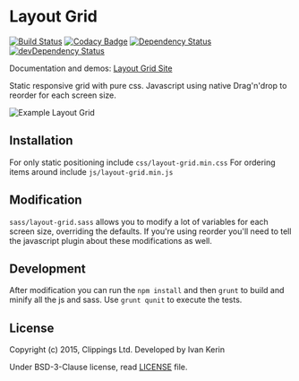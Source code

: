 Layout Grid
===========

[![Build Status](https://travis-ci.org/clippings/layout-grid.svg?branch=master)](https://travis-ci.org/clippings/layout-grid)
[![Codacy Badge](https://api.codacy.com/project/badge/8a76e0f9ec414ae79aca59bd9f10e24a)](https://www.codacy.com/app/clippings/layout-grid)
[![Dependency Status](https://david-dm.org/clippings/layout-grid.svg)](https://david-dm.org/clippings/layout-grid)
[![devDependency Status](https://david-dm.org/clippings/layout-grid/dev-status.svg)](https://david-dm.org/clippings/layout-grid#info=devDependencies)

Documentation and demos: [Layout Grid Site](https://clippings.github.com/layout-grid)

Static responsive grid with pure css.
Javascript using native Drag'n'drop to reorder for each screen size.

![Example Layout Grid](http://i.imgur.com/vtkdKg5.png "Layout Example")

Installation
-----------

For only static positioning include `css/layout-grid.min.css`
For ordering items around include `js/layout-grid.min.js`

Modification
------------
`sass/layout-grid.sass` allows you to modify a lot of variables for each screen size, overriding the defaults.
If you're using reorder you'll need to tell the javascript plugin about these modifications as well.

Development
-----------
After modification you can run the `npm install` and then `grunt` to build and minify all the js and sass. Use `grunt qunit` to execute the tests.

License
-------

Copyright (c) 2015, Clippings Ltd. Developed by Ivan Kerin

Under BSD-3-Clause license, read [LICENSE](LICENSE) file.

